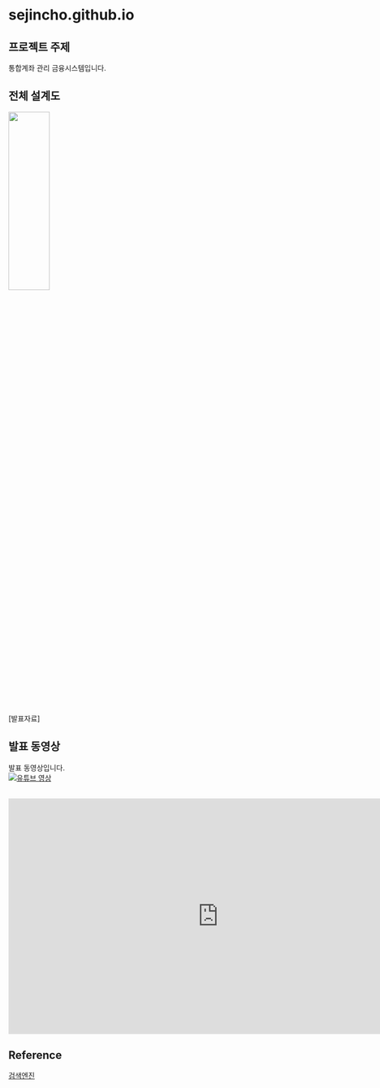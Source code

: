 # sejincho.github.io
## 프로젝트 주제
통합계좌 관리 금융시스템입니다. <br>
## 전체 설계도<br>
<img src="https://taegon.kim/wp-content/uploads/2018/05/image-5.png" width="40%" height="30%" /><br>

[발표자료]

## 발표 동영상 <br>
발표 동영상입니다. <br>
[![유튜브 영상](https://user-images.githubusercontent.com/62641010/109755481-6da58700-7c29-11eb-9d1c-1209db5c95e0.png)](https://www.youtube.com/watch?v=MrIk6JNkHz4) <br><br>

<iframe width="825" height="464" src="https://www.youtube.com/embed/MrIk6JNkHz4" frameborder="0" allow="accelerometer; autoplay; clipboard-write; encrypted-media; gyroscope; picture-in-picture" allowfullscreen></iframe>

## Reference
[검색엔진](https://naver.com)
